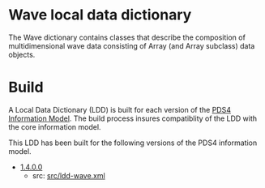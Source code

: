 # Wave local data dictionary

The Wave dictionary contains classes that describe the composition of multidimensional
wave data consisting of Array (and Array subclass) data objects.

# Build

A Local Data Dictionary (LDD) is built for each version of the [PDS4 Information Model](https://pds.nasa.gov/pds4/doc/im/).
The build process insures compatiblity of the LDD with the core information model.

This LDD has been built for the following versions of the PDS4 information model.

- [1.4.0.0](build/1.4.0.0)
	- src: [src/ldd-wave.xml](src/ldd-wave.xml)
